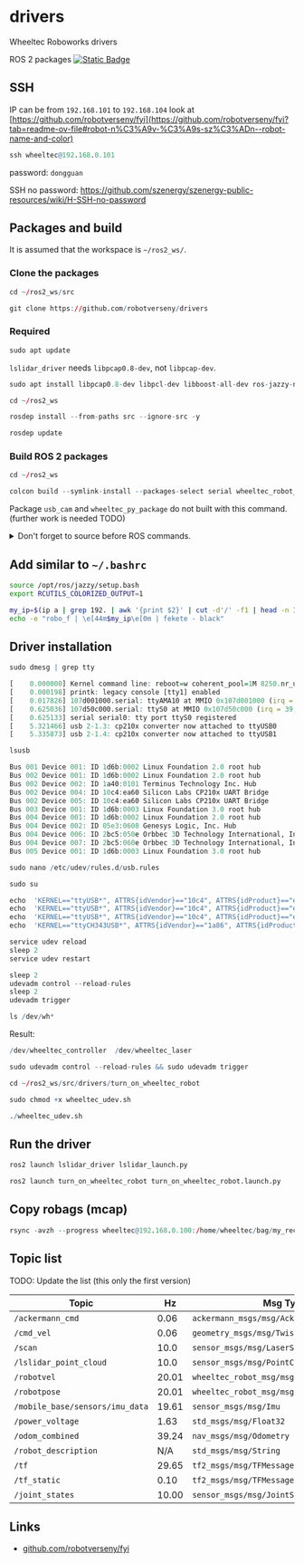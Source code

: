 # drivers
Wheeltec Roboworks drivers


ROS 2 packages  [![Static Badge](https://img.shields.io/badge/ROS_2-Jazzy-34aec5)](https://docs.ros.org/en/jazzy/)

## SSH

IP can be from `192.168.101` to `192.168.104` look at [https://github.com/robotverseny/fyi](https://github.com/robotverseny/fyi?tab=readme-ov-file#robot-n%C3%A9v-%C3%A9s-sz%C3%ADn--robot-name-and-color)

```r
ssh wheeltec@192.168.0.101
```
password: `dongguan`

SSH no password: https://github.com/szenergy/szenergy-public-resources/wiki/H-SSH-no-password


## Packages and build

It is assumed that the workspace is `~/ros2_ws/`.

### Clone the packages
```r
cd ~/ros2_ws/src
```
```r
git clone https://github.com/robotverseny/drivers
```

### Required

```r
sudo apt update
```

`lslidar_driver` needs `libpcap0.8-dev`, not `libpcap-dev`.

```r
sudo apt install libpcap0.8-dev libpcl-dev libboost-all-dev ros-jazzy-nav2-msgs ros-jazzy-ackermann-msgs ros-jazzy-tf2-msgs ros-jazzy-tf2-geometry-msgs ros-jazzy-joint-state-publisher ros-jazzy-robot-localization ros-jazzy-usb-cam ros-jazzy-foxglove*
```
```r
cd ~/ros2_ws
```
```r
rosdep install --from-paths src --ignore-src -y
```
```r
rosdep update
```

### Build ROS 2 packages
```r
cd ~/ros2_ws
```
```r
colcon build --symlink-install --packages-select serial wheeltec_robot_msg lslidar_msgs lslidar_driver turn_on_wheeltec_robot wheeltec_robot_urdf 
```
Package `usb_cam` and `wheeltec_py_package` do not built with this command. (further work is needed TODO)

<details>
<summary> Don't forget to source before ROS commands.</summary>

``` bash
source ~/ros2_ws/install/setup.bash
```
</details>

## Add similar to `~/.bashrc`

```bash
source /opt/ros/jazzy/setup.bash
export RCUTILS_COLORIZED_OUTPUT=1

my_ip=$(ip a | grep 192. | awk '{print $2}' | cut -d'/' -f1 | head -n 1)
echo -e "robo_f | \e[44m$my_ip\e[0m | fekete - black"
```

## Driver installation

```r
sudo dmesg | grep tty
```

```r
[    0.000000] Kernel command line: reboot=w coherent_pool=1M 8250.nr_uarts=1 pci=pcie_bus_safe snd_bcm2835.enable_compat_alsa=0 snd_bcm2835.enable_hdmi=1  smsc95xx.macaddr=2C:CF:67:33:1D:14 vc_mem.mem_base=0x3fc00000 vc_mem.mem_size=0x40000000  zswap.enabled=1 zswap.zpool=z3fold zswap.compressor=zstd multipath=off dwc_otg.lpm_enable=0 console=tty1 root=LABEL=writable rootfstype=ext4 rootwait fixrtc quiet splash
[    0.000198] printk: legacy console [tty1] enabled
[    0.017826] 107d001000.serial: ttyAMA10 at MMIO 0x107d001000 (irq = 15, base_baud = 0) is a PL011 rev2
[    0.625036] 107d50c000.serial: ttyS0 at MMIO 0x107d50c000 (irq = 39, base_baud = 6000000) is a Broadcom BCM7271 UART
[    0.625133] serial serial0: tty port ttyS0 registered
[    5.321466] usb 2-1.3: cp210x converter now attached to ttyUSB0
[    5.335873] usb 2-1.4: cp210x converter now attached to ttyUSB1
```

```r
lsusb 
```

```r
Bus 001 Device 001: ID 1d6b:0002 Linux Foundation 2.0 root hub
Bus 002 Device 001: ID 1d6b:0002 Linux Foundation 2.0 root hub
Bus 002 Device 002: ID 1a40:0101 Terminus Technology Inc. Hub
Bus 002 Device 004: ID 10c4:ea60 Silicon Labs CP210x UART Bridge
Bus 002 Device 005: ID 10c4:ea60 Silicon Labs CP210x UART Bridge
Bus 003 Device 001: ID 1d6b:0003 Linux Foundation 3.0 root hub
Bus 004 Device 001: ID 1d6b:0002 Linux Foundation 2.0 root hub
Bus 004 Device 002: ID 05e3:0608 Genesys Logic, Inc. Hub
Bus 004 Device 006: ID 2bc5:050e Orbbec 3D Technology International, Inc USB 2.0 Camera
Bus 004 Device 007: ID 2bc5:060e Orbbec 3D Technology International, Inc ORBBEC Depth Sensor
Bus 005 Device 001: ID 1d6b:0003 Linux Foundation 3.0 root hub
```


```r
sudo nano /etc/udev/rules.d/usb.rules
```
```r
sudo su

echo  'KERNEL=="ttyUSB*", ATTRS{idVendor}=="10c4", ATTRS{idProduct}=="ea60",ATTRS{serial}=="0002", MODE:="0777", GROUP:="dialout", SYMLINK+="wheeltec_controller"' >/etc/udev/rules.d/wheeltec_controller.rules
echo  'KERNEL=="ttyUSB*", ATTRS{idVendor}=="10c4", ATTRS{idProduct}=="ea60",ATTRS{serial}=="0001", MODE:="0777", GROUP:="dialout", SYMLINK+="wheeltec_laser"' >/etc/udev/rules.d/rplidar_laser.rules
echo  'KERNEL=="ttyUSB*", ATTRS{idVendor}=="10c4", ATTRS{idProduct}=="ea60",ATTRS{serial}=="0003", MODE:="0777", GROUP:="dialout", SYMLINK+="wheeltec_laser"' >/etc/udev/rules.d/ld14.rules
echo  'KERNEL=="ttyCH343USB*", ATTRS{idVendor}=="1a86", ATTRS{idProduct}=="55d4",ATTRS{serial}=="0002", MODE:="0777", GROUP:="dialout", SYMLINK+="wheeltec_controller"' >/etc/udev/rules.d/wheeltec_wheeltec.rules

service udev reload
sleep 2
service udev restart

sleep 2
udevadm control --reload-rules
sleep 2
udevadm trigger
```
```r
ls /dev/wh*
```
Result:
```r
/dev/wheeltec_controller  /dev/wheeltec_laser
```

```r
sudo udevadm control --reload-rules && sudo udevadm trigger
```

```r
cd ~/ros2_ws/src/drivers/turn_on_wheeltec_robot
```
```r
sudo chmod +x wheeltec_udev.sh
```
```r
./wheeltec_udev.sh
```

## Run the driver

```r
ros2 launch lslidar_driver lslidar_launch.py
```

```r
ros2 launch turn_on_wheeltec_robot turn_on_wheeltec_robot.launch.py 
```


## Copy robags (mcap)

```r
rsync -avzh --progress wheeltec@192.168.0.100:/home/wheeltec/bag/my_record1 /mnt/c/bag/
```

## Topic list

TODO: Update the list (this only the first version)

| Topic                       | Hz      | Msg Type                                      |
|-----------------------------|---------|-----------------------------------------------|
| `/ackermann_cmd`              | 0.06    | `ackermann_msgs/msg/AckermannDriveStamped`      |
| `/cmd_vel`                    | 0.06    | `geometry_msgs/msg/Twist`                       |
| `/scan`                       | 10.0    | `sensor_msgs/msg/LaserScan`                     |
| `/lslidar_point_cloud`        | 10.0    | `sensor_msgs/msg/PointCloud2`                   |
| `/robotvel`                   | 20.01   | `wheeltec_robot_msg/msg/Data`                   |
| `/robotpose`                  | 20.01   | `wheeltec_robot_msg/msg/Data`                   |
| `/mobile_base/sensors/imu_data`| 19.61  | `sensor_msgs/msg/Imu`                           |
| `/power_voltage`              | 1.63    | `std_msgs/msg/Float32`                          |
| `/odom_combined`              | 39.24   | `nav_msgs/msg/Odometry`                         |
| `/robot_description`          | N/A     | `std_msgs/msg/String`                           |
| `/tf`                         | 29.65   | `tf2_msgs/msg/TFMessage`                        |
| `/tf_static`                  | 0.10    | `tf2_msgs/msg/TFMessage`                        |
| `/joint_states`               | 10.00   | `sensor_msgs/msg/JointState`                    |


## Links
- [github.com/robotverseny/fyi](https://github.com/robotverseny/fyi)
